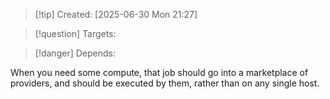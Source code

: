 
>[!tip] Created: [2025-06-30 Mon 21:27]

>[!question] Targets: 

>[!danger] Depends: 

When you need some compute, that job should go into a marketplace of providers, and should be executed by them, rather than on any single host.